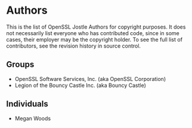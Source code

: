 Authors
=======

This is the list of OpenSSL Jostle Authors for copyright purposes.
It does not necessarily list everyone who has contributed code,
since in some cases, their employer may be the copyright holder.
To see the full list of contributors, see the revision history in
source control.

Groups
------

 * OpenSSL Software Services, Inc. (aka OpenSSL Corporation)
 * Legion of the Bouncy Castle Inc. (aka Bouncy Castle)

Individuals
-----------

 * Megan Woods

